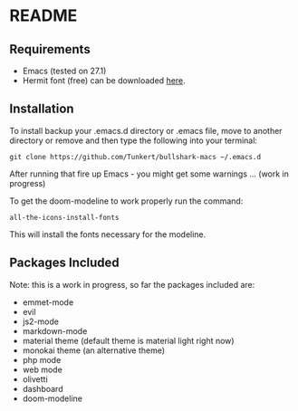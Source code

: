 # README

## Requirements

- Emacs (tested on 27.1)
- Hermit font (free) can be downloaded [here](https://pcaro.es/p/hermit/).

## Installation

To install backup your .emacs.d directory or .emacs file, move to another directory or remove and then type the following into your terminal:

```
git clone https://github.com/Tunkert/bullshark-macs ~/.emacs.d
```

After running that fire up Emacs - you might get some warnings ... (work in progress)

To get the doom-modeline to work properly run the command:

```
all-the-icons-install-fonts
```

This will install the fonts necessary for the modeline.

## Packages Included

Note: this is a work in progress, so far the packages included are:

- emmet-mode
- evil
- js2-mode
- markdown-mode
- material theme (default theme is material light right now)
- monokai theme (an alternative theme)
- php mode
- web mode
- olivetti
- dashboard
- doom-modeline


